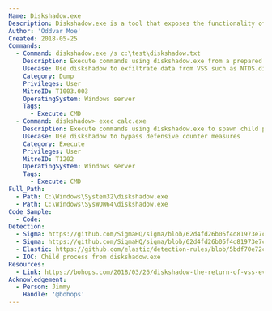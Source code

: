 ```yaml
---
Name: Diskshadow.exe
Description: Diskshadow.exe is a tool that exposes the functionality offered by the volume shadow copy Service (VSS).
Author: 'Oddvar Moe'
Created: 2018-05-25
Commands:
  - Command: diskshadow.exe /s c:\test\diskshadow.txt
    Description: Execute commands using diskshadow.exe from a prepared diskshadow script.
    Usecase: Use diskshadow to exfiltrate data from VSS such as NTDS.dit
    Category: Dump
    Privileges: User
    MitreID: T1003.003
    OperatingSystem: Windows server
    Tags:
      - Execute: CMD
  - Command: diskshadow> exec calc.exe
    Description: Execute commands using diskshadow.exe to spawn child process
    Usecase: Use diskshadow to bypass defensive counter measures
    Category: Execute
    Privileges: User
    MitreID: T1202
    OperatingSystem: Windows server
    Tags:
      - Execute: CMD
Full_Path:
  - Path: C:\Windows\System32\diskshadow.exe
  - Path: C:\Windows\SysWOW64\diskshadow.exe
Code_Sample:
  - Code:
Detection:
  - Sigma: https://github.com/SigmaHQ/sigma/blob/62d4fd26b05f4d81973e7c8e80d7c1a0c6a29d0e/rules/windows/process_creation/proc_creation_win_lolbin_diskshadow.yml
  - Sigma: https://github.com/SigmaHQ/sigma/blob/62d4fd26b05f4d81973e7c8e80d7c1a0c6a29d0e/rules/windows/process_creation/proc_creation_win_susp_shadow_copies_deletion.yml
  - Elastic: https://github.com/elastic/detection-rules/blob/5bdf70e72c6cd4547624c521108189af994af449/rules/windows/credential_access_cmdline_dump_tool.toml
  - IOC: Child process from diskshadow.exe
Resources:
  - Link: https://bohops.com/2018/03/26/diskshadow-the-return-of-vss-evasion-persistence-and-active-directory-database-extraction/
Acknowledgement:
  - Person: Jimmy
    Handle: '@bohops'
---
```

